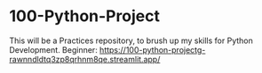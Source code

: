 # 100-Python-Project
This will be a Practices repository, to brush up my skills for Python Development.
Beginner: https://100-python-projectg-rawnndldtq3zp8qrhnm8qe.streamlit.app/
